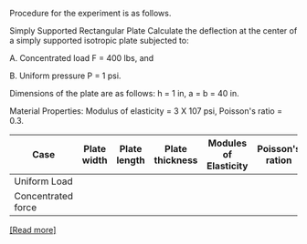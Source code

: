 Procedure for the experiment is as follows.

Simply Supported Rectangular Plate Calculate the deflection at the center of a simply supported isotropic plate subjected to:

A. Concentrated load F = 400 lbs, and

B. Uniform pressure P = 1 psi.

Dimensions of the plate are as follows: h = 1 in, a = b = 40 in.

Material Properties: Modulus of elasticity = 3 X 107 psi, Poisson's ratio = 0.3.


|Case|Plate width|Plate length|Plate thickness|Modules of Elasticity|Poisson's ration|Deflection|
|---|---|---|---|---|---|---|
|Uniform Load|   |   |   |   |   |   |
|Concentrated force|   |   |   |   |   |   |

<a href="docs/Exp-6 Plates.pdf">[Read more]</a>